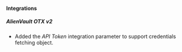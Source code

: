 
#### Integrations
##### AlienVault OTX v2
- Added the *API Token* integration parameter to support credentials fetching object.
